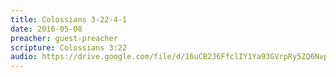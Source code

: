 ```yaml
---
title: Colossians 3-22-4-1
date: 2016-05-08
preacher: guest-preacher
scripture: Colossians 3:22
audio: https://drive.google.com/file/d/16uCB2J6FfclIY1Ya93GVrpRy5ZQ6Nvpz/view
---
```


